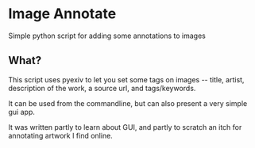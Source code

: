 # Image Annotate

Simple python script for adding some annotations to images

## What?

This script uses pyexiv to let you set some tags on images -- title, artist, description of the work, a source url, and tags/keywords.

It can be used from the commandline, but can also present a very simple gui app.

It was written partly to learn about GUI, and partly to scratch an itch for annotating artwork I find online.
